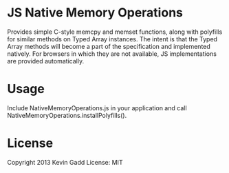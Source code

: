 JS Native Memory Operations
===========================

Provides simple C-style memcpy and memset functions, along with polyfills for similar methods on Typed Array instances.
The intent is that the Typed Array methods will become a part of the specification and implemented natively. For browsers in which they are not available, JS implementations are provided automatically.

Usage
=====
Include NativeMemoryOperations.js in your application and call NativeMemoryOperations.installPolyfills().

License
=======

Copyright 2013 Kevin Gadd
License: MIT